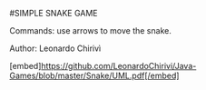 #SIMPLE SNAKE GAME

Commands: use arrows to move the snake.

Author: Leonardo Chirivì

[embed]https://github.com/LeonardoChirivi/Java-Games/blob/master/Snake/UML.pdf[/embed]
